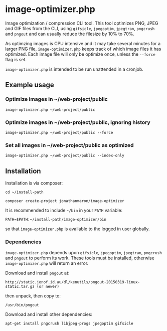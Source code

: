 
# image-optimizer.php

Image optimization / compression CLI tool. This tool optimizes PNG, JPEG and GIF files from the CLI, using `gifsicle`, `jpegoptim`, `jpegtran`, `pngcrush` and `pngout` and can usually reduce the filesize by 10% to 70%.

As optimzing images is CPU intensive and it may take several minutes for a larger PNG file, `image-optimizer.php` keeps track of which image files it has optimized. Each image file will only be optimize once, unless the `--force` flag is set.

`image-optimizer.php` is intended to be run unattended in a cronjob.

## Example usage

### Optimize images in ~/web-project/public

    image-optimizer.php ~/web-project/public
    
### Optimize images in ~/web-project/public, ignoring history

    image-optimizer.php ~/web-project/public --force    
        
### Set all images in ~/web-project/public as optimized

    image-optimizer.php ~/web-project/public --index-only   


## Installation

Installation is via composer:
    
    cd ~/install-path
    
    composer create-project jonathanmaron/image-optimizer
    
It is recommended to include `~/bin` in your `PATH` variable:

    PATH=$PATH:~/install-path/image-optimizer/bin
    
so that `image-optimizer.php` is available to the logged in user globally. 


### Dependencies

`image-optimizer.php` depends upon `gifsicle`, `jpegoptim`, `jpegtran`, `pngcrush` and `pngout` to perform its work. These tools must be installed, otherwise `image-optimizer.php` will return an error.

Download and install `pngout` at:

    http://static.jonof.id.au/dl/kenutils/pngout-20150319-linux-static.tar.gz (or newer)

then unpack, then copy to:

    /usr/bin/pngout
    
Download and install other dependencies:

    apt-get install pngcrush libjpeg-progs jpegoptim gifsicle
    
    
